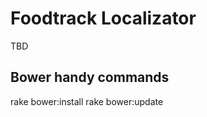Foodtrack Localizator
================

TBD

Bower handy commands
---
rake bower:install
rake bower:update
